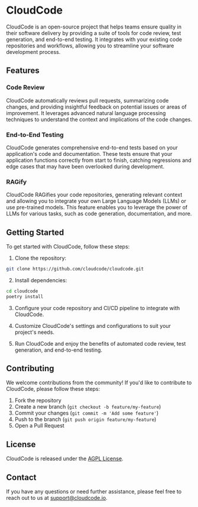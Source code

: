 # CloudCode

CloudCode is an open-source project that helps teams ensure quality in their software delivery by providing a suite of tools for code review, test generation, and end-to-end testing. It integrates with your existing code repositories and workflows, allowing you to streamline your software development process.

## Features

### Code Review

CloudCode automatically reviews pull requests, summarizing code changes, and providing insightful feedback on potential issues or areas of improvement. It leverages advanced natural language processing techniques to understand the context and implications of the code changes.

### End-to-End Testing

CloudCode generates comprehensive end-to-end tests based on your application's code and documentation. These tests ensure that your application functions correctly from start to finish, catching regressions and edge cases that may have been overlooked during development.

### RAGify

CloudCode RAGifies your code repositories, generating relevant context and allowing you to integrate your own Large Language Models (LLMs) or use pre-trained models. This feature enables you to leverage the power of LLMs for various tasks, such as code generation, documentation, and more.

## Getting Started

To get started with CloudCode, follow these steps:

1. Clone the repository:

```bash
git clone https://github.com/cloudcode/cloudcode.git
```

2. Install dependencies:

```bash
cd cloudcode
poetry install
```

3. Configure your code repository and CI/CD pipeline to integrate with CloudCode.

4. Customize CloudCode's settings and configurations to suit your project's needs.

5. Run CloudCode and enjoy the benefits of automated code review, test generation, and end-to-end testing.

## Contributing

We welcome contributions from the community! If you'd like to contribute to CloudCode, please follow these steps:

1. Fork the repository
2. Create a new branch (`git checkout -b feature/my-feature`)
3. Commit your changes (`git commit -m 'Add some feature'`)
4. Push to the branch (`git push origin feature/my-feature`)
5. Open a Pull Request

## License

CloudCode is released under the [AGPL License](LICENSE).

## Contact

If you have any questions or need further assistance, please feel free to reach out to us at support@cloudcode.io.

